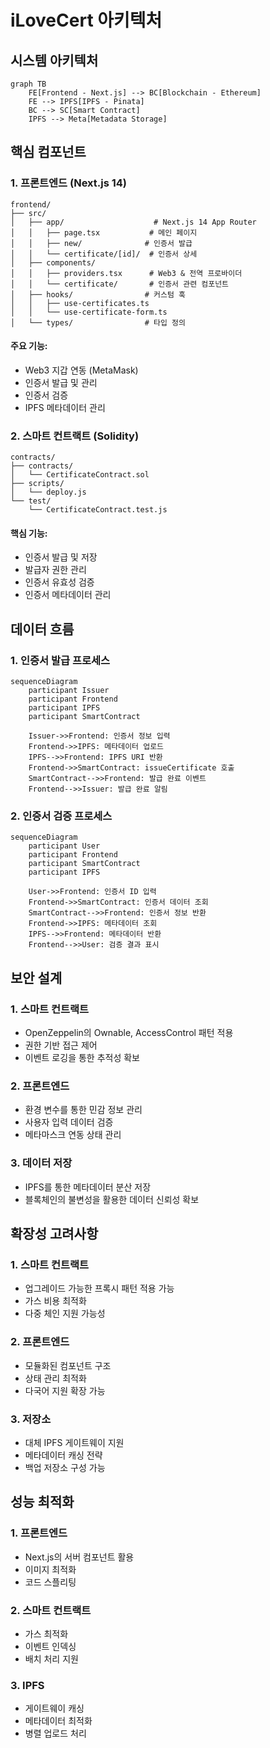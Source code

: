 # iLoveCert 아키텍처

## 시스템 아키텍처

```mermaid
graph TB
    FE[Frontend - Next.js] --> BC[Blockchain - Ethereum]
    FE --> IPFS[IPFS - Pinata]
    BC --> SC[Smart Contract]
    IPFS --> Meta[Metadata Storage]
```

## 핵심 컴포넌트

### 1. 프론트엔드 (Next.js 14)
```
frontend/
├── src/
│   ├── app/                    # Next.js 14 App Router
│   │   ├── page.tsx           # 메인 페이지
│   │   ├── new/              # 인증서 발급
│   │   └── certificate/[id]/  # 인증서 상세
│   ├── components/
│   │   ├── providers.tsx      # Web3 & 전역 프로바이더
│   │   └── certificate/       # 인증서 관련 컴포넌트
│   ├── hooks/                # 커스텀 훅
│   │   ├── use-certificates.ts
│   │   └── use-certificate-form.ts
│   └── types/                # 타입 정의
```

#### 주요 기능:
- Web3 지갑 연동 (MetaMask)
- 인증서 발급 및 관리
- 인증서 검증
- IPFS 메타데이터 관리

### 2. 스마트 컨트랙트 (Solidity)
```
contracts/
├── contracts/
│   └── CertificateContract.sol
├── scripts/
│   └── deploy.js
└── test/
    └── CertificateContract.test.js
```

#### 핵심 기능:
- 인증서 발급 및 저장
- 발급자 권한 관리
- 인증서 유효성 검증
- 인증서 메타데이터 관리

## 데이터 흐름

### 1. 인증서 발급 프로세스
```mermaid
sequenceDiagram
    participant Issuer
    participant Frontend
    participant IPFS
    participant SmartContract
    
    Issuer->>Frontend: 인증서 정보 입력
    Frontend->>IPFS: 메타데이터 업로드
    IPFS-->>Frontend: IPFS URI 반환
    Frontend->>SmartContract: issueCertificate 호출
    SmartContract-->>Frontend: 발급 완료 이벤트
    Frontend-->>Issuer: 발급 완료 알림
```

### 2. 인증서 검증 프로세스
```mermaid
sequenceDiagram
    participant User
    participant Frontend
    participant SmartContract
    participant IPFS
    
    User->>Frontend: 인증서 ID 입력
    Frontend->>SmartContract: 인증서 데이터 조회
    SmartContract-->>Frontend: 인증서 정보 반환
    Frontend->>IPFS: 메타데이터 조회
    IPFS-->>Frontend: 메타데이터 반환
    Frontend-->>User: 검증 결과 표시
```

## 보안 설계

### 1. 스마트 컨트랙트
- OpenZeppelin의 Ownable, AccessControl 패턴 적용
- 권한 기반 접근 제어
- 이벤트 로깅을 통한 추적성 확보

### 2. 프론트엔드
- 환경 변수를 통한 민감 정보 관리
- 사용자 입력 데이터 검증
- 메타마스크 연동 상태 관리

### 3. 데이터 저장
- IPFS를 통한 메타데이터 분산 저장
- 블록체인의 불변성을 활용한 데이터 신뢰성 확보

## 확장성 고려사항

### 1. 스마트 컨트랙트
- 업그레이드 가능한 프록시 패턴 적용 가능
- 가스 비용 최적화
- 다중 체인 지원 가능성

### 2. 프론트엔드
- 모듈화된 컴포넌트 구조
- 상태 관리 최적화
- 다국어 지원 확장 가능

### 3. 저장소
- 대체 IPFS 게이트웨이 지원
- 메타데이터 캐싱 전략
- 백업 저장소 구성 가능

## 성능 최적화

### 1. 프론트엔드
- Next.js의 서버 컴포넌트 활용
- 이미지 최적화
- 코드 스플리팅

### 2. 스마트 컨트랙트
- 가스 최적화
- 이벤트 인덱싱
- 배치 처리 지원

### 3. IPFS
- 게이트웨이 캐싱
- 메타데이터 최적화
- 병렬 업로드 처리